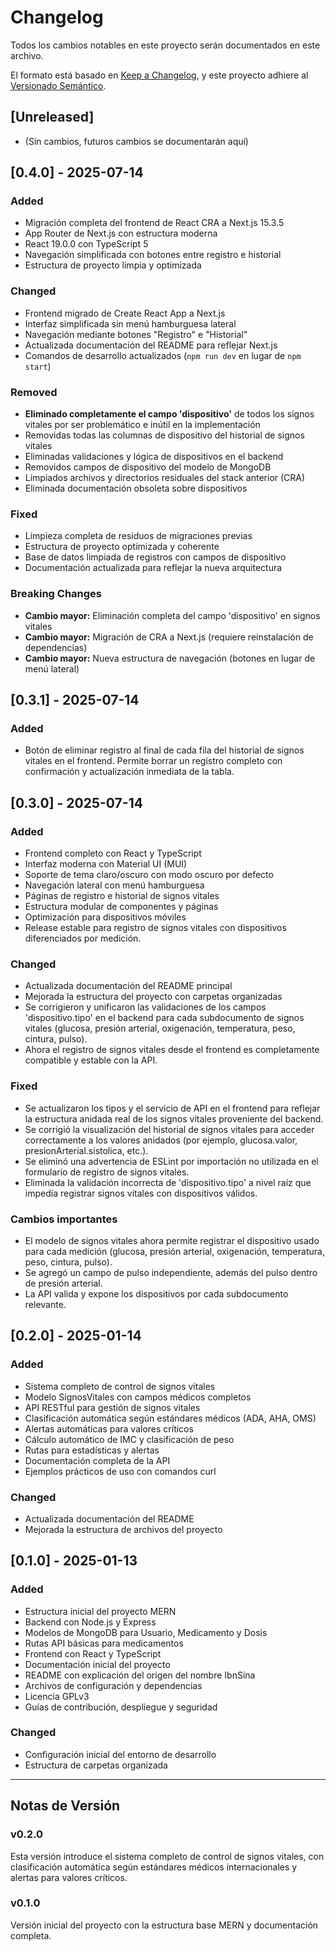 # Changelog

Todos los cambios notables en este proyecto serán documentados en este archivo.

El formato está basado en [Keep a Changelog](https://keepachangelog.com/es-ES/1.0.0/),
y este proyecto adhiere al [Versionado Semántico](https://semver.org/spec/v2.0.0.html).

## [Unreleased]

- (Sin cambios, futuros cambios se documentarán aquí)

## [0.4.0] - 2025-07-14

### Added
- Migración completa del frontend de React CRA a Next.js 15.3.5
- App Router de Next.js con estructura moderna
- React 19.0.0 con TypeScript 5
- Navegación simplificada con botones entre registro e historial
- Estructura de proyecto limpia y optimizada

### Changed
- Frontend migrado de Create React App a Next.js
- Interfaz simplificada sin menú hamburguesa lateral
- Navegación mediante botones "Registro" e "Historial"
- Actualizada documentación del README para reflejar Next.js
- Comandos de desarrollo actualizados (`npm run dev` en lugar de `npm start`)

### Removed
- **Eliminado completamente el campo 'dispositivo'** de todos los signos vitales por ser problemático e inútil en la implementación
- Removidas todas las columnas de dispositivo del historial de signos vitales
- Eliminadas validaciones y lógica de dispositivos en el backend
- Removidos campos de dispositivo del modelo de MongoDB
- Limpiados archivos y directorios residuales del stack anterior (CRA)
- Eliminada documentación obsoleta sobre dispositivos

### Fixed
- Limpieza completa de residuos de migraciones previas
- Estructura de proyecto optimizada y coherente
- Base de datos limpiada de registros con campos de dispositivo
- Documentación actualizada para reflejar la nueva arquitectura

### Breaking Changes
- **Cambio mayor:** Eliminación completa del campo 'dispositivo' en signos vitales
- **Cambio mayor:** Migración de CRA a Next.js (requiere reinstalación de dependencias)
- **Cambio mayor:** Nueva estructura de navegación (botones en lugar de menú lateral)

## [0.3.1] - 2025-07-14

### Added
- Botón de eliminar registro al final de cada fila del historial de signos vitales en el frontend. Permite borrar un registro completo con confirmación y actualización inmediata de la tabla.

## [0.3.0] - 2025-07-14

### Added
- Frontend completo con React y TypeScript
- Interfaz moderna con Material UI (MUI)
- Soporte de tema claro/oscuro con modo oscuro por defecto
- Navegación lateral con menú hamburguesa
- Páginas de registro e historial de signos vitales
- Estructura modular de componentes y páginas
- Optimización para dispositivos móviles
- Release estable para registro de signos vitales con dispositivos diferenciados por medición.

### Changed
- Actualizada documentación del README principal
- Mejorada la estructura del proyecto con carpetas organizadas
- Se corrigieron y unificaron las validaciones de los campos 'dispositivo.tipo' en el backend para cada subdocumento de signos vitales (glucosa, presión arterial, oxigenación, temperatura, peso, cintura, pulso).
- Ahora el registro de signos vitales desde el frontend es completamente compatible y estable con la API.

### Fixed
- Se actualizaron los tipos y el servicio de API en el frontend para reflejar la estructura anidada real de los signos vitales proveniente del backend.
- Se corrigió la visualización del historial de signos vitales para acceder correctamente a los valores anidados (por ejemplo, glucosa.valor, presionArterial.sistolica, etc.).
- Se eliminó una advertencia de ESLint por importación no utilizada en el formulario de registro de signos vitales.
- Eliminada la validación incorrecta de 'dispositivo.tipo' a nivel raíz que impedía registrar signos vitales con dispositivos válidos.

### Cambios importantes
- El modelo de signos vitales ahora permite registrar el dispositivo usado para cada medición (glucosa, presión arterial, oxigenación, temperatura, peso, cintura, pulso).
- Se agregó un campo de pulso independiente, además del pulso dentro de presión arterial.
- La API valida y expone los dispositivos por cada subdocumento relevante.

## [0.2.0] - 2025-01-14

### Added
- Sistema completo de control de signos vitales
- Modelo SignosVitales con campos médicos completos
- API RESTful para gestión de signos vitales
- Clasificación automática según estándares médicos (ADA, AHA, OMS)
- Alertas automáticas para valores críticos
- Cálculo automático de IMC y clasificación de peso
- Rutas para estadísticas y alertas
- Documentación completa de la API
- Ejemplos prácticos de uso con comandos curl

### Changed
- Actualizada documentación del README
- Mejorada la estructura de archivos del proyecto

## [0.1.0] - 2025-01-13

### Added
- Estructura inicial del proyecto MERN
- Backend con Node.js y Express
- Modelos de MongoDB para Usuario, Medicamento y Dosis
- Rutas API básicas para medicamentos
- Frontend con React y TypeScript
- Documentación inicial del proyecto
- README con explicación del origen del nombre IbnSina
- Archivos de configuración y dependencias
- Licencia GPLv3
- Guías de contribución, despliegue y seguridad

### Changed
- Configuración inicial del entorno de desarrollo
- Estructura de carpetas organizada

---

## Notas de Versión

### v0.2.0
Esta versión introduce el sistema completo de control de signos vitales, con clasificación automática según estándares médicos internacionales y alertas para valores críticos.

### v0.1.0
Versión inicial del proyecto con la estructura base MERN y documentación completa. 
